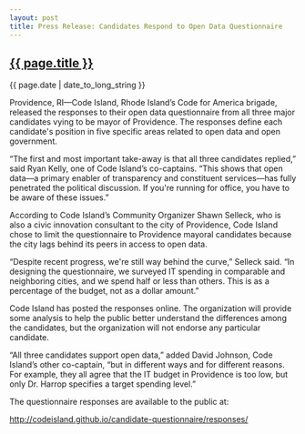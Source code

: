 ```yaml
---
layout: post
title: Press Release: Candidates Respond to Open Data Questionnaire
---
```


<h2><a href="{{ page.url }}">{{ page.title }}</a></h2>

{{ page.date | date_to_long_string }}

Providence, RI—Code Island, Rhode Island’s Code for America brigade, released the responses to their open data questionnaire from all three major candidates vying to be mayor of Providence. The responses define each candidate's position in five specific areas related to open data and open government. 

“The first and most important take-away is that all three candidates replied,” said Ryan Kelly, one of Code Island’s co-captains. “This shows that open data—a primary enabler of transparency and constituent services—has fully penetrated the political discussion. If you're running for office, you have to be aware of these issues.” 

According to Code Island’s Community Organizer Shawn Selleck, who is also a civic innovation consultant to the city of Providence, Code Island chose to limit the questionnaire to Providence mayoral candidates because the city lags behind its peers in access to open data.

“Despite recent progress, we're still way behind the curve,” Selleck said. “In designing the questionnaire, we surveyed IT spending in comparable and neighboring cities, and we spend half or less than others. This is as a percentage of the budget, not as a dollar amount.”

Code Island has posted the responses online. The organization will provide some analysis to help the public better understand the differences among the candidates, but the organization will not endorse any particular candidate.

“All three candidates support open data,” added David Johnson, Code Island’s other co-captain, “but in different ways and for different reasons. For example, they all agree that the IT budget in Providence is too low, but only Dr. Harrop specifies a target spending level.”

The questionnaire responses are available to the public at:

http://codeisland.github.io/candidate-questionnaire/responses/

